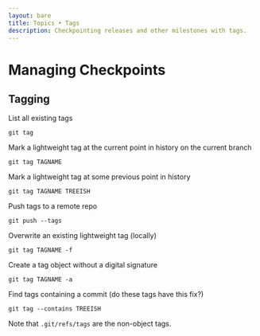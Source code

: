 ```yaml
---
layout: bare
title: Topics • Tags
description: Checkpointing releases and other milestones with tags.
---
```


# Managing Checkpoints

## Tagging
List all existing tags

    git tag

Mark a lightweight tag at the current point in history on the current branch

    git tag TAGNAME

Mark a lightweight tag at some previous point in history

    git tag TAGNAME TREEISH
    
Push tags to a remote repo

    git push --tags
    
Overwrite an existing lightweight tag (locally)

    git tag TAGNAME -f

Create a tag object without a digital signature

    git tag TAGNAME -a
    
Find tags containing a commit (do these tags have this fix?)

    git tag --contains TREEISH
    
Note that `.git/refs/tags` are the non-object tags.